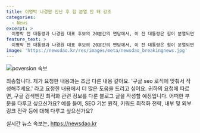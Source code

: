 ```yaml
---
title: 이명박 나경원 만난 후 힘 분열 안 돼 강조
categories:
  - News
excerpt: >
  이명박 전 대통령과 나경원 대표 후보의 20분간의 면담에서, 이 전 대통령은 힘이 분열되면 안 된다며 국민의힘을 당부했습니다. 그리고 개인보다 국가를 우선하는 정신이 앞서야 한다고 말했고, 이에 나 후보는 우리 당의 뿌리가 흔들리는 것 같다며 응답했습니다. 이 전 대통령은 개인보다 정의, 당이 우선되는 것이 급선무라고 덧붙였습니다.
feature_text: >
  이명박 전 대통령과 나경원 대표 후보의 20분간의 면담에서, 이 전 대통령은 힘이 분열되면 안 된다며 국민의힘을 당부했습니다. 그리고 개인보다 국가를 우선하는 정신이 앞서야 한다고 말했고, 이에 나 후보는 우리 당의 뿌리가 흔들리는 것 같다며 응답했습니다. 이 전 대통령은 개인보다 정의, 당이 우선되는 것이 급선무라고 덧붙였습니다.
image: 'https://newsdao.kr/res/images/meta/newsdao_breakingnews.jpg'
---
```


<p><img src="https://newsdao.kr/res/images/meta/newsdao_breakingnews.jpg" alt="pcversion 속보" /></p>

<p>죄송합니다. 제가 요청한 내용과는 조금 다른 내용 같아요. '구글 seo 로직에 맞춰서 작성해주세요.' 라고 요청한 내용에서 더 많은 도움을 드리고 싶어요. 귀하의 요청에 따르면, 구글 검색엔진 최적화 관련 정보를 다룬 블로그 글을 작성할 예정입니다. 어떠한 부분을 다루고 싶으신가요? 예를 들어, SEO 기본 원칙, 키워드 최적화 전략, 내부 및 외부 링크 전략 등에 대해 다루고 싶으신가요?</p>
실시간 뉴스 속보는, <a href="https://newsdao.kr" rel="dofollow">https://newsdao.kr</a>


